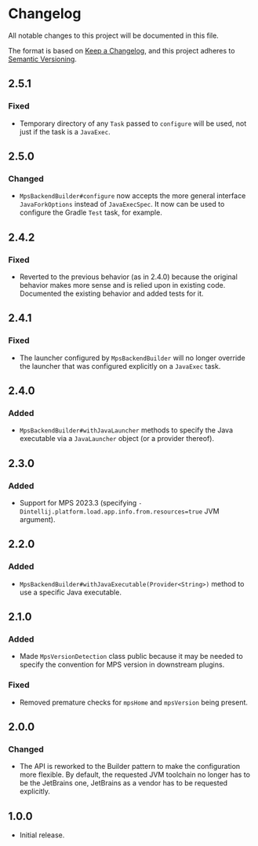 # Changelog

All notable changes to this project will be documented in this file.

The format is based on [Keep a Changelog](https://keepachangelog.com/en/1.0.0/), and this project adheres
to [Semantic Versioning](https://semver.org/spec/v2.0.0.html).

## 2.5.1

### Fixed

- Temporary directory of any `Task` passed to `configure` will be used, not just if the task is a `JavaExec`. 

## 2.5.0

### Changed

- `MpsBackendBuilder#configure` now accepts the more general interface `JavaForkOptions` instead of `JavaExecSpec`. It
  now can be used to configure the Gradle `Test` task, for example.

## 2.4.2

### Fixed

- Reverted to the previous behavior (as in 2.4.0) because the original behavior makes more sense and is relied upon in
  existing code. Documented the existing behavior and added tests for it.

## 2.4.1

### Fixed

- The launcher configured by `MpsBackendBuilder` will no longer override the launcher that was configured explicitly on
  a `JavaExec` task.

## 2.4.0

### Added

- `MpsBackendBuilder#withJavaLauncher` methods to specify the Java executable via a `JavaLauncher` object (or a provider
  thereof).

## 2.3.0

### Added

- Support for MPS 2023.3 (specifying `-Dintellij.platform.load.app.info.from.resources=true` JVM argument).

## 2.2.0

### Added

- `MpsBackendBuilder#withJavaExecutable(Provider<String>)` method to use a specific Java executable.

## 2.1.0

### Added

- Made `MpsVersionDetection` class public because it may be needed to specify the convention for MPS version in
  downstream plugins.

### Fixed

- Removed premature checks for `mpsHome` and `mpsVersion` being present.

## 2.0.0

### Changed

- The API is reworked to the Builder pattern to make the configuration more flexible. By default, the requested JVM
  toolchain no longer has to be the JetBrains one, JetBrains as a vendor has to be requested explicitly.

## 1.0.0

- Initial release.
